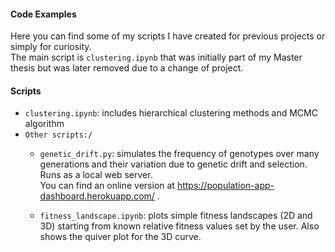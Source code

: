 #### Code Examples
Here you can find some of my scripts I have created for previous projects or simply for curiosity.  
The main script is `clustering.ipynb` that was initially part of my Master thesis but was later removed due to a change of project.

#### Scripts
* `clustering.ipynb`: includes hierarchical clustering methods and MCMC algorithm
* `Other scripts:/`
	* `genetic_drift.py`: simulates the frequency of genotypes over many generations and their variation due to genetic drift and selection. Runs as a local web server.   
	You can find an online version at https://population-app-dashboard.herokuapp.com/ .
 
	* `fitness_landscape.ipynb`: plots simple fitness landscapes (2D and 3D) starting from known relative fitness values set by the user. Also shows the quiver plot for the 3D curve.